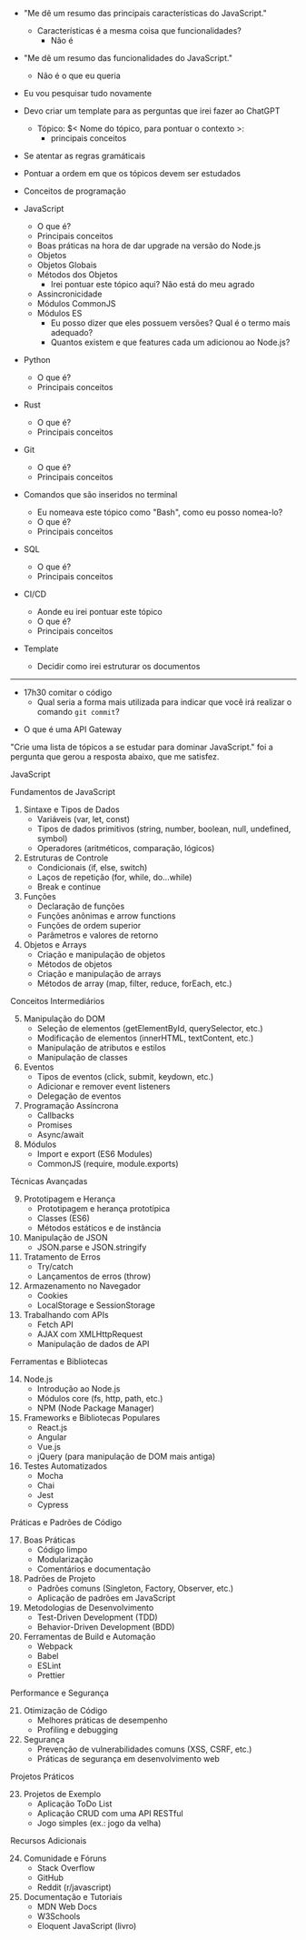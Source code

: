 - "Me dê um resumo das principais características do JavaScript."
    + Características é a mesma coisa que funcionalidades?
        - Não é
- "Me dê um resumo das funcionalidades do JavaScript."
    + Não é o que eu queria

- Eu vou pesquisar tudo novamente
- Devo criar um template para as perguntas que irei fazer ao ChatGPT
    + Tópico: $< Nome do tópico, para pontuar o contexto >:
        - principais conceitos
- Se atentar as regras gramáticais
- Pontuar a ordem em que os tópicos devem ser estudados
- Conceitos de programação
- JavaScript
    + O que é?
    + Principais conceitos
    + Boas práticas na hora de dar upgrade na versão do Node.js
    + Objetos
    + Objetos Globais
    + Métodos dos Objetos
        - Irei pontuar este tópico aqui? Não está do meu agrado
    + Assincronicidade
    + Módulos CommonJS
    + Módulos ES
        - Eu posso dizer que eles possuem versões? Qual é o termo mais adequado?
        - Quantos existem e que features cada um adicionou ao Node.js?
- Python
    + O que é?
    + Principais conceitos
- Rust
    + O que é?
    + Principais conceitos
- Git
    + O que é?
    + Principais conceitos
- Comandos que são inseridos no terminal
    + Eu nomeava este tópico como "Bash", como eu posso nomea-lo?
    + O que é?
    + Principais conceitos
- SQL
    + O que é?
    + Principais conceitos
- CI/CD
    + Aonde eu irei pontuar este tópico
    + O que é?
    + Principais conceitos
- Template
    + Decidir como irei estruturar os documentos

---

+ 17h30 comitar o código
    - Qual seria a forma mais utilizada para indicar que você irá realizar o comando `git commit`?

- O que é uma API Gateway

"Crie uma lista de tópicos a se estudar para dominar JavaScript." foi a pergunta que gerou a resposta abaixo, que me satisfez.

JavaScript

Fundamentos de JavaScript

1. Sintaxe e Tipos de Dados
    - Variáveis (var, let, const)
    - Tipos de dados primitivos (string, number, boolean, null, undefined, symbol)
    - Operadores (aritméticos, comparação, lógicos)
2. Estruturas de Controle
    - Condicionais (if, else, switch)
    - Laços de repetição (for, while, do...while)
    - Break e continue
3. Funções
    - Declaração de funções
    - Funções anônimas e arrow functions
    - Funções de ordem superior
    - Parâmetros e valores de retorno
4. Objetos e Arrays
    - Criação e manipulação de objetos
    - Métodos de objetos
    - Criação e manipulação de arrays
    - Métodos de array (map, filter, reduce, forEach, etc.)

Conceitos Intermediários

5. Manipulação do DOM
    - Seleção de elementos (getElementById, querySelector, etc.)
    - Modificação de elementos (innerHTML, textContent, etc.)
    - Manipulação de atributos e estilos
    - Manipulação de classes
6. Eventos
    - Tipos de eventos (click, submit, keydown, etc.)
    - Adicionar e remover event listeners
    - Delegação de eventos
7. Programação Assíncrona
    - Callbacks
    - Promises
    - Async/await
8. Módulos
    - Import e export (ES6 Modules)
    - CommonJS (require, module.exports)

Técnicas Avançadas

9. Prototipagem e Herança
    - Prototipagem e herança prototípica
    - Classes (ES6)
    - Métodos estáticos e de instância
10. Manipulação de JSON
    - JSON.parse e JSON.stringify
11. Tratamento de Erros
    - Try/catch
    - Lançamentos de erros (throw)
12. Armazenamento no Navegador
    - Cookies
    - LocalStorage e SessionStorage
13. Trabalhando com APIs
    - Fetch API
    - AJAX com XMLHttpRequest
    - Manipulação de dados de API

Ferramentas e Bibliotecas

14. Node.js
    - Introdução ao Node.js
    - Módulos core (fs, http, path, etc.)
    - NPM (Node Package Manager)
15. Frameworks e Bibliotecas Populares
    - React.js
    - Angular
    - Vue.js
    - jQuery (para manipulação de DOM mais antiga)
16. Testes Automatizados
    - Mocha
    - Chai
    - Jest
    - Cypress

Práticas e Padrões de Código

17. Boas Práticas
    - Código limpo
    - Modularização
    - Comentários e documentação
18. Padrões de Projeto
    - Padrões comuns (Singleton, Factory, Observer, etc.)
    - Aplicação de padrões em JavaScript
19. Metodologias de Desenvolvimento
    - Test-Driven Development (TDD)
    - Behavior-Driven Development (BDD)
20. Ferramentas de Build e Automação
    - Webpack
    - Babel
    - ESLint
    - Prettier

Performance e Segurança

21. Otimização de Código
    - Melhores práticas de desempenho
    - Profiling e debugging
22. Segurança
    - Prevenção de vulnerabilidades comuns (XSS, CSRF, etc.)
    - Práticas de segurança em desenvolvimento web

Projetos Práticos

23. Projetos de Exemplo
    - Aplicação ToDo List
    - Aplicação CRUD com uma API RESTful
    - Jogo simples (ex.: jogo da velha)

Recursos Adicionais

24. Comunidade e Fóruns
    - Stack Overflow
    - GitHub
    - Reddit (r/javascript)
25. Documentação e Tutoriais
    - MDN Web Docs
    - W3Schools
    - Eloquent JavaScript (livro)